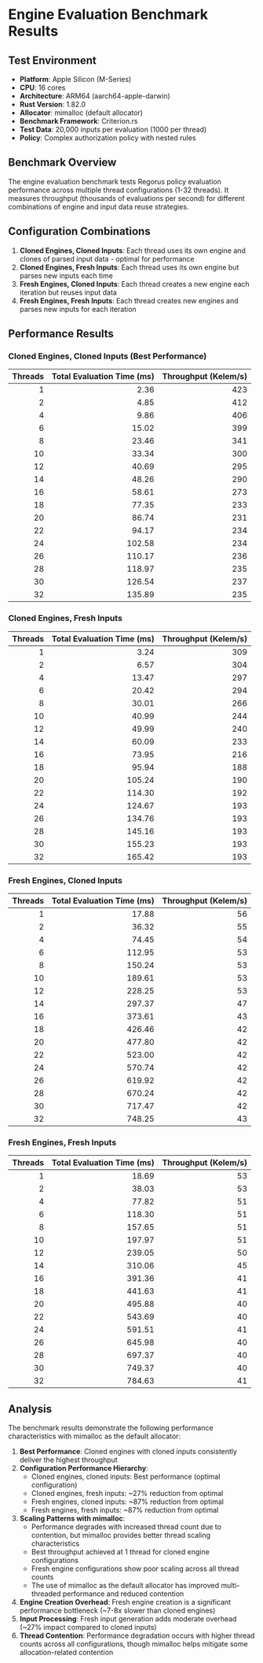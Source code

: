 # Engine Evaluation Benchmark Results

## Test Environment
- **Platform**: Apple Silicon (M-Series)
- **CPU**: 16 cores
- **Architecture**: ARM64 (aarch64-apple-darwin)
- **Rust Version**: 1.82.0
- **Allocator**: mimalloc (default allocator)
- **Benchmark Framework**: Criterion.rs
- **Test Data**: 20,000 inputs per evaluation (1000 per thread)
- **Policy**: Complex authorization policy with nested rules

## Benchmark Overview

The engine evaluation benchmark tests Regorus policy evaluation performance across multiple thread configurations (1-32 threads). It measures throughput (thousands of evaluations per second) for different combinations of engine and input data reuse strategies.

## Configuration Combinations

1. **Cloned Engines, Cloned Inputs**: Each thread uses its own engine and clones of parsed input data - optimal for performance
2. **Cloned Engines, Fresh Inputs**: Each thread uses its own engine but parses new inputs each time
3. **Fresh Engines, Cloned Inputs**: Each thread creates a new engine each iteration but reuses input data
4. **Fresh Engines, Fresh Inputs**: Each thread creates new engines and parses new inputs for each iteration

## Performance Results

### Cloned Engines, Cloned Inputs (Best Performance)
| Threads | Total Evaluation Time (ms) | Throughput (Kelem/s) |
|--------:|---------------------------:|---------------------:|
|       1 |                       2.36 |                  423 |
|       2 |                       4.85 |                  412 |
|       4 |                       9.86 |                  406 |
|       6 |                      15.02 |                  399 |
|       8 |                      23.46 |                  341 |
|      10 |                      33.34 |                  300 |
|      12 |                      40.69 |                  295 |
|      14 |                      48.26 |                  290 |
|      16 |                      58.61 |                  273 |
|      18 |                      77.35 |                  233 |
|      20 |                      86.74 |                  231 |
|      22 |                      94.17 |                  234 |
|      24 |                     102.58 |                  234 |
|      26 |                     110.17 |                  236 |
|      28 |                     118.97 |                  235 |
|      30 |                     126.54 |                  237 |
|      32 |                     135.89 |                  235 |

### Cloned Engines, Fresh Inputs
| Threads | Total Evaluation Time (ms) | Throughput (Kelem/s) |
|--------:|---------------------------:|---------------------:|
|       1 |                       3.24 |                  309 |
|       2 |                       6.57 |                  304 |
|       4 |                      13.47 |                  297 |
|       6 |                      20.42 |                  294 |
|       8 |                      30.01 |                  266 |
|      10 |                      40.99 |                  244 |
|      12 |                      49.99 |                  240 |
|      14 |                      60.09 |                  233 |
|      16 |                      73.95 |                  216 |
|      18 |                      95.94 |                  188 |
|      20 |                     105.24 |                  190 |
|      22 |                     114.30 |                  192 |
|      24 |                     124.67 |                  193 |
|      26 |                     134.76 |                  193 |
|      28 |                     145.16 |                  193 |
|      30 |                     155.23 |                  193 |
|      32 |                     165.42 |                  193 |

### Fresh Engines, Cloned Inputs
| Threads | Total Evaluation Time (ms) | Throughput (Kelem/s) |
|--------:|---------------------------:|---------------------:|
|       1 |                      17.88 |                   56 |
|       2 |                      36.32 |                   55 |
|       4 |                      74.45 |                   54 |
|       6 |                     112.95 |                   53 |
|       8 |                     150.24 |                   53 |
|      10 |                     189.61 |                   53 |
|      12 |                     228.25 |                   53 |
|      14 |                     297.37 |                   47 |
|      16 |                     373.61 |                   43 |
|      18 |                     426.46 |                   42 |
|      20 |                     477.80 |                   42 |
|      22 |                     523.00 |                   42 |
|      24 |                     570.74 |                   42 |
|      26 |                     619.92 |                   42 |
|      28 |                     670.24 |                   42 |
|      30 |                     717.47 |                   42 |
|      32 |                     748.25 |                   43 |

### Fresh Engines, Fresh Inputs
| Threads | Total Evaluation Time (ms) | Throughput (Kelem/s) |
|--------:|---------------------------:|---------------------:|
|       1 |                      18.69 |                   53 |
|       2 |                      38.03 |                   53 |
|       4 |                      77.82 |                   51 |
|       6 |                     118.30 |                   51 |
|       8 |                     157.65 |                   51 |
|      10 |                     197.97 |                   51 |
|      12 |                     239.05 |                   50 |
|      14 |                     310.06 |                   45 |
|      16 |                     391.36 |                   41 |
|      18 |                     441.63 |                   41 |
|      20 |                     495.88 |                   40 |
|      22 |                     543.69 |                   40 |
|      24 |                     591.51 |                   41 |
|      26 |                     645.98 |                   40 |
|      28 |                     697.37 |                   40 |
|      30 |                     749.37 |                   40 |
|      32 |                     784.63 |                   41 |

## Analysis

The benchmark results demonstrate the following performance characteristics with mimalloc as the default allocator:

1. **Best Performance**: Cloned engines with cloned inputs consistently deliver the highest throughput
2. **Configuration Performance Hierarchy**:
   - Cloned engines, cloned inputs: Best performance (optimal configuration)
   - Cloned engines, fresh inputs: ~27% reduction from optimal
   - Fresh engines, cloned inputs: ~87% reduction from optimal
   - Fresh engines, fresh inputs: ~87% reduction from optimal
3. **Scaling Patterns with mimalloc**: 
   - Performance degrades with increased thread count due to contention, but mimalloc provides better thread scaling characteristics
   - Best throughput achieved at 1 thread for cloned engine configurations
   - Fresh engine configurations show poor scaling across all thread counts
   - The use of mimalloc as the default allocator has improved multi-threaded performance and reduced contention
4. **Engine Creation Overhead**: Fresh engine creation is a significant performance bottleneck (~7-8x slower than cloned engines)
5. **Input Processing**: Fresh input generation adds moderate overhead (~27% impact compared to cloned inputs)
6. **Thread Contention**: Performance degradation occurs with higher thread counts across all configurations, though mimalloc helps mitigate some allocation-related contention